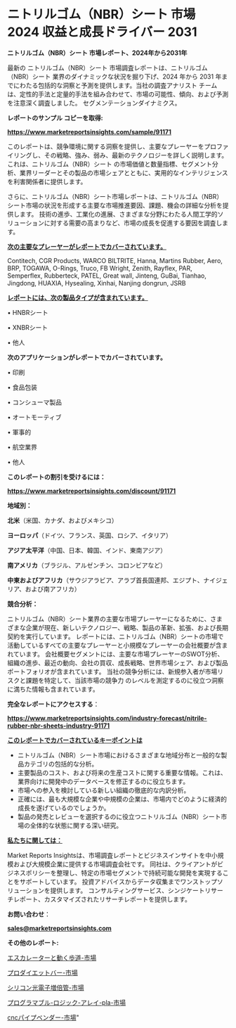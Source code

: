 # ニトリルゴム（NBR）シート 市場 2024 収益と成長ドライバー 2031

<strong>ニトリルゴム（NBR）シート 市場レポート、2024年から2031年</strong>

最新の ニトリルゴム（NBR）シート 市場調査レポートは、ニトリルゴム（NBR）シート 業界のダイナミックな状況を掘り下げ、2024 年から 2031 年までにわたる包括的な洞察と予測を提供します。当社の調査アナリスト チームは、定性的手法と定量的手法を組み合わせて、市場の可能性、傾向、および予測を注意深く調査しました。 セグメンテーションダイナミクス。



<strong>レポートのサンプル コピーを取得:</strong> <a href=https://www.marketreportsinsights.com/sample/91171>

<strong><u>https://www.marketreportsinsights.com/sample/91171</u></strong></a>

このレポートは、競争環境に関する洞察を提供し、主要なプレーヤーをプロファイリングし、その戦略、強み、弱み、最新のテクノロジーを詳しく説明します。 これは、ニトリルゴム（NBR）シート の市場価値と数量指標、セグメント分析、業界リーダーとその製品の市場シェアとともに、実用的なインテリジェンスを利害関係者に提供します。

さらに、ニトリルゴム（NBR）シート市場レポートは、ニトリルゴム（NBR）シート市場の状況を形成する主要な市場推進要因、課題、機会の詳細な分析を提供します。 技術の進歩、工業化の進展、さまざまな分野にわたる人間工学的ソリューションに対する需要の高まりなど、市場の成長を促進する要因を調査します。



<strong><u>次の主要なプレーヤーがレポートでカバーされています。</u></strong>

Contitech, CGR Products, WARCO BILTRITE, Hanna, Martins Rubber, Aero, BRP, TOGAWA, O-Rings, Truco, FB Wright, Zenith, Rayflex, PAR, Semperflex, Rubberteck, PATEL, Great wall, Jinteng, GuBai, Tianhao, Jingdong, HUAXIA, Hysealing, Xinhai, Nanjing dongrun, JSRB



<strong><u><b>レポートには、次の製品タイプが含まれています。</b></u></strong>

• HNBRシート

• XNBRシート

• 他人



<strong><b>次のアプリケーションがレポートでカバーされています。</b></strong>

• 印刷

• 食品包装

• コンシューマ製品

• オートモーティブ

• 軍事的

• 航空業界

• 他人



<strong><b>このレポートの割引を受けるには：</b></strong><a href=https://www.marketreportsinsights.com/discount/91171>

<strong><u>https://www.marketreportsinsights.com/discount/91171</u></strong></a>



<strong>地域別：</strong>



<strong>北米</strong>（米国、カナダ、およびメキシコ）



<strong>ヨーロッパ</strong>（ドイツ、フランス、英国、ロシア、イタリア）



<strong>アジア太平洋</strong>（中国、日本、韓国、インド、東南アジア）



<strong>南アメリカ</strong>（ブラジル、アルゼンチン、コロンビアなど）



<strong>中東およびアフリカ</strong>（サウジアラビア、アラブ首長国連邦、エジプト、ナイジェリア、および南アフリカ）



<strong>競合分析：</strong>

ニトリルゴム（NBR）シート業界の主要な市場プレーヤーになるために、さまざまな企業が現在、新しいテクノロジー、戦略、製品の革新、拡張、および長期契約を実行しています。 レポートには、ニトリルゴム（NBR）シートの市場で活動しているすべての主要なプレーヤーと小規模なプレーヤーの会社概要が含まれています。 会社概要セグメントには、主要な市場プレーヤーのSWOT分析、組織の進歩、最近の動向、会社の買収、成長戦略、世界市場シェア、および製品ポートフォリオが含まれています。 当社の競争分析には、新規参入者が市場リスクと課題を特定して、当該市場の競争力 のレベルを測定するのに役立つ洞察に満ちた情報も含まれています。



<strong>完全なレポートにアクセスする</strong>：

<a href=https://www.marketreportsinsights.com/industry-forecast/nitrile-rubber-nbr-sheets-industry-91171>

<strong><u>https://www.marketreportsinsights.com/industry-forecast/nitrile-rubber-nbr-sheets-industry-91171</u></strong></a>



<strong><u><b>このレポートでカバーされているキーポイントは</b></u></strong>
<ul>
  <li>ニトリルゴム（NBR）シート市場におけるさまざまな地域分布と一般的な製品カテゴリの包括的な分析。</li>
  <li>主要製品のコスト、および将来の生産コストに関する重要な情報。これは、業界向けに開発中のデータベースを修正するのに役立ちます。</li>
  <li>市場への参入を検討している新しい組織の徹底的な内訳分析。</li>
  <li>正確には、最も大規模な企業や中規模の企業は、市場内でどのように経済的成長を遂げているのでしょうか。</li>
  <li>製品の発売とレビューを選択するのに役立つニトリルゴム（NBR）シート市場の全体的な状態に関する深い研究。</li>
</ul>


<strong><u><b>私たちに関しては：</b></u></strong>

Market Reports Insightsは、市場調査レポートとビジネスインサイトを中小規模および大規模企業に提供する市場調査会社です。 同社は、クライアントがビジネスポリシーを整理し、特定の市場セグメントで持続可能な開発を実現することをサポートしています。 投資アドバイスからデータ収集までワンストップソリューションを提供します。 コンサルティングサービス、シンジケートリサーチレポート、カスタマイズされたリサーチレポートを提供します。



<strong><b>お問い合わせ</b></strong>：

<a href=mailto:sales@marketreportsinsights.com>

<strong><u>sales@marketreportsinsights.com</u></strong></a>



<strong>その他のレポート:</strong>

<a href=https://www.linkedin.com/pulse/エスカレーターと動く歩道-市場-2023-総利益と主要ベンダー-2030-6hyxf/>エスカレーターと動く歩道-市場</a>

<a href=https://www.linkedin.com/pulse/プロダイエットバー-市場-2030-年までの需要に焦点を当てた-2023-年調査レポート-pr-news-hub-jlayf/>プロダイエットバー-市場</a>

<a href=https://www.linkedin.com/pulse/シリコン光電子増倍管-市場-2023-swot-分析と成長率-2030-analytics-achievers-24-analysis-nhmif/>シリコン光電子増倍管-市場</a>

<a href=https://www.linkedin.com/pulse/プログラマブル-ロジック-アレイ-pla-市場-2023-総利益と主要ベンダー-2030-pr-news-hub-abf8f/>プログラマブル-ロジック-アレイ-pla-市場</a>

<a href=https://www.linkedin.com/pulse/cncパイプベンダー-市場-2030-年までの需要に焦点を当てた-2023-rdvnf/>cncパイプベンダー-市場</a>"
